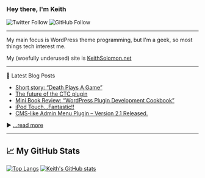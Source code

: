 ### Hey there, I'm Keith

![Twitter Follow](https://img.shields.io/twitter/follow/keithinwpg?style=social) ![GitHub Follow](https://img.shields.io/github/followers/ksolomon?style=social)

---

My main focus is WordPress theme programming, but I'm a geek, so most things tech interest me.

My (woefully underused) site is [KeithSolomon.net](https://keithsolomon.net)

---
📘 Latest Blog Posts

<!-- BLOG-POST-LIST:START -->
- [Short story: “Death Plays A Game”](https://keithsolomon.net/death-plays-a-game/)
- [The future of the CTC plugin](https://keithsolomon.net/the-future-of-the-ctc-plugin/)
- [Mini Book Review: “WordPress Plugin Development Cookbook”](https://keithsolomon.net/mini-book-review-wordpress-plugin-development-cookbook/)
- [iPod Touch…Fantastic!!](https://keithsolomon.net/ipod-touch-fantastic/)
- [CMS-like Admin Menu Plugin – Version 2.1 Released.](https://keithsolomon.net/cms-like-admin-menu-plugin-version-2-1-released/)
<!-- BLOG-POST-LIST:END -->

▶ [...read more](https://keithsolomon.net)

---

## &#x1f4c8; My GitHub Stats

[![Top Langs](https://github-readme-stats.vercel.app/api/top-langs/?username=ksolomon&theme=radical)](https://github.com/anuraghazra/github-readme-stats) [![Keith's GitHub stats](https://github-readme-stats.vercel.app/api?username=ksolomon&theme=radical)](https://github.com/anuraghazra/github-readme-stats)
